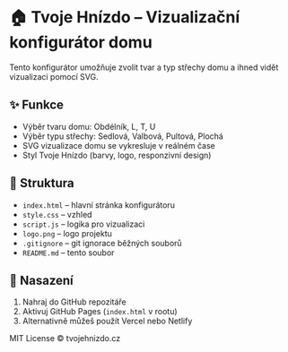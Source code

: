 
# 🏠 Tvoje Hnízdo – Vizualizační konfigurátor domu

Tento konfigurátor umožňuje zvolit tvar a typ střechy domu a ihned vidět vizualizaci pomocí SVG.

## ✨ Funkce
- Výběr tvaru domu: Obdélník, L, T, U
- Výběr typu střechy: Sedlová, Valbová, Pultová, Plochá
- SVG vizualizace domu se vykresluje v reálném čase
- Styl Tvoje Hnízdo (barvy, logo, responzivní design)

## 📁 Struktura
- `index.html` – hlavní stránka konfigurátoru
- `style.css` – vzhled
- `script.js` – logika pro vizualizaci
- `logo.png` – logo projektu
- `.gitignore` – git ignorace běžných souborů
- `README.md` – tento soubor

## 🚀 Nasazení
1. Nahraj do GitHub repozitáře
2. Aktivuj GitHub Pages (`index.html` v rootu)
3. Alternativně můžeš použít Vercel nebo Netlify

MIT License © tvojehnizdo.cz
